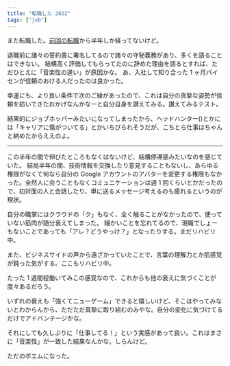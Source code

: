 ```yaml
---
title: "転職した 2022"
tags: ["job"]
---
```


また転職した。[前回の転職](/posts/2021-09-28-jobchange-2021.html)から半年しか経ってないけど。

退職前に諸々の誓約書に署名してるので諸々の守秘義務があり、多くを語ることはできない。
結構高く評価してもらってたのに辞めた理由を語るとすれば、ただひとえに「音楽性の違い」が原因かな。
あ、入社して知り合った 1 ヶ月パイセンが信頼のおける人だったのは良かった。

幸運にも、より良い条件で次のご縁があったので、これは自分の真摯な姿勢が信頼を紡いできたおかげなんかなーと自分自身を讃えてみる。讃えてみるテスト。

結果的にジョブホッパーみたいになってしまったから、ヘッドハンター()とかには「キャリアに傷がついてる」とかいちびられそうだが、こちとら仕事はちゃんと納めたからええのよ。

---

この半年の間で伸びたところもなくはないけど、結構停滞感みたいなのを感じていた。
結局半年の間、技術情報を交換したり意見することもないし、あらゆる権限がなくて何なら自分の Google アカウントのアバターを変更する権限もなかった。全然人に会うこともなくコミュニケーションは週 1 回くらいとかだったので、初対面の人と会話したり、単に送るメッセージ考えるのも疲れるというのが現状。

自分の職掌にはクラウドの「ク」もなく、全く触ることがなかったので、使っていない筋肉が随分衰えてしまった。
細かいことを忘れてるので、現職でしょーもないことであっても「アレ？どうやっけ？」となったりする。まだリハビリ中。

また、ビジネスサイドの声から遠ざかっていたことで、言葉の理解力とか肌感覚が鈍った気がする。ここもリハビリ中。

たった 1 週間程働いてみこの感覚なので、これからも他の衰えに気づくことが度々あるだろう。

いずれの衰えも「強くてニューゲーム」できると嬉しいけど、そこはやってみないとわからんから、ただただ真摯に取り組むのみやな。自分の変化に気づけてるだけでアドバンテージかな。

それにしても久しぶりに「仕事してる！」という実感があって良い。これはまさに「音楽性」が一致した結果なんかな。しらんけど。

ただのポエムになった。

